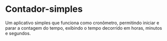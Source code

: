 # Contador-simples
Um aplicativo simples que funciona como cronômetro, permitindo iniciar e parar a contagem do tempo, exibindo o tempo decorrido em horas, minutos e segundos.
